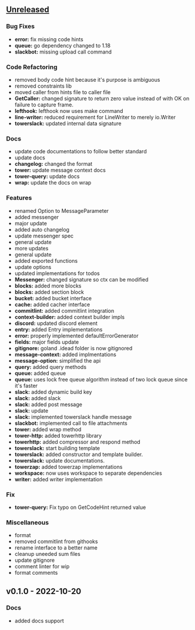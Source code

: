 <a name="unreleased"></a>
## [Unreleased]

### Bug Fixes
- **error:** fix missing code hints
- **queue:** go dependency changed to 1.18
- **slackbot:** missing upload call command

### Code Refactoring
- removed body code hint because it's purpose is ambiguous
- removed constraints lib
- moved caller from hints file to caller file
- **GetCaller:** changed signature to return zero value instead of with OK on failure to capture frame.
- **lefthook:** lefthook now uses make command
- **line-writer:** reduced requirement for LineWriter to merely io.Writer
- **towerslack:** updated internal data signature

### Docs
- update code documentations to follow better standard
- update docs
- **changelog:** changed the format
- **tower:** update message context docs
- **tower-query:** update docs
- **wrap:** update the docs on wrap

### Features
- renamed Option to MessageParameter
- added messenger
- major update
- added auto changelog
- update messenger spec
- general update
- more updates
- general update
- added exported functions
- update options
- updated implementations for todos
- **Messenger:** changed signature so ctx can be modified
- **blocks:** added more blocks
- **blocks:** added section block
- **bucket:** added bucket interface
- **cache:** added cacher interface
- **commitlint:** added commitlint integration
- **context-builder:** added context builder impls
- **discord:** updated discord element
- **entry:** added Entry implementations
- **error:** properly implemented defaultErrorGenerator
- **fields:** major fields update
- **gitignore:** goland .idead folder is now gitignored
- **message-context:** added implmentations
- **message-option:** simplified the api
- **query:** added query methods
- **queue:** added queue
- **queue:** uses lock free queue algorithm instead of two lock queue since it's faster
- **slack:** added dynamic build key
- **slack:** added slack
- **slack:** added post message
- **slack:** update
- **slack:** implemented towerslack handle message
- **slackbot:** implemented call to file attachments
- **tower:** added wrap method
- **tower-http:** added towerhttp library
- **towerhttp:** added compressor and respond method
- **towerslack:** start building template
- **towerslack:** added constructor and template builder.
- **towerslack:** update documentations.
- **towerzap:** added towerzap implementations
- **workspace:** now uses workspace to separate dependencies
- **writer:** added writer implementation

### Fix
- **tower-query:** Fix typo on GetCodeHint returned value

### Miscellaneous
- format
- removed commitlint from githooks
- rename interface to a better name
- cleanup uneeded sum files
- update gitignore
- comment linter for wip
- format comments


<a name="v0.1.0"></a>
## v0.1.0 - 2022-10-20
### Docs
- added docs support


[Unreleased]: https://github.com/tigorlazuardi/tower/compare/v0.1.0...HEAD
